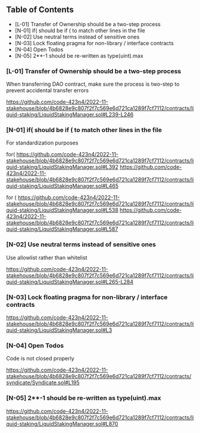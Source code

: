## Table of Contents

- [L-01] Transfer of Ownership should be a two-step process
- [N-01] if( should be if ( to match other lines in the file
- [N-02] Use neutral terms instead of sensitive ones
- [N-03] Lock floating pragma for non-library / interface contracts
- [N-04] Open Todos
- [N-05] 2**<N>-1 should be re-written as type(uint<n>).max


### [L-01] Transfer of Ownership should be a two-step process

When transferring DAO contract, make sure the process is two-step to prevent accidental transfer errors

https://github.com/code-423n4/2022-11-stakehouse/blob/4b6828e9c807f2f7c569e6d721ca1289f7cf7112/contracts/liquid-staking/LiquidStakingManager.sol#L239-L246

###  [N-01] if( should be if ( to match other lines in the file

For standardization purposes

for(
https://github.com/code-423n4/2022-11-stakehouse/blob/4b6828e9c807f2f7c569e6d721ca1289f7cf7112/contracts/liquid-staking/LiquidStakingManager.sol#L392
https://github.com/code-423n4/2022-11-stakehouse/blob/4b6828e9c807f2f7c569e6d721ca1289f7cf7112/contracts/liquid-staking/LiquidStakingManager.sol#L465

for (
https://github.com/code-423n4/2022-11-stakehouse/blob/4b6828e9c807f2f7c569e6d721ca1289f7cf7112/contracts/liquid-staking/LiquidStakingManager.sol#L538
https://github.com/code-423n4/2022-11-stakehouse/blob/4b6828e9c807f2f7c569e6d721ca1289f7cf7112/contracts/liquid-staking/LiquidStakingManager.sol#L587

###  [N-02] Use neutral terms instead of sensitive ones

Use allowlist rather than whitelist

https://github.com/code-423n4/2022-11-stakehouse/blob/4b6828e9c807f2f7c569e6d721ca1289f7cf7112/contracts/liquid-staking/LiquidStakingManager.sol#L265-L284

### [N-03] Lock floating pragma for non-library / interface contracts

https://github.com/code-423n4/2022-11-stakehouse/blob/4b6828e9c807f2f7c569e6d721ca1289f7cf7112/contracts/liquid-staking/LiquidStakingManager.sol#L3

### [N-04] Open Todos
Code is not closed properly

https://github.com/code-423n4/2022-11-stakehouse/blob/4b6828e9c807f2f7c569e6d721ca1289f7cf7112/contracts/syndicate/Syndicate.sol#L195

### [N-05] 2**<N>-1 should be re-written as type(uint<n>).max

https://github.com/code-423n4/2022-11-stakehouse/blob/4b6828e9c807f2f7c569e6d721ca1289f7cf7112/contracts/liquid-staking/LiquidStakingManager.sol#L870